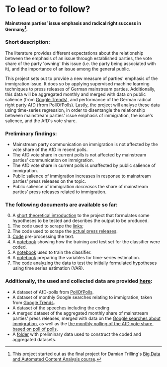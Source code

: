 # To lead or to follow?
#### Mainstream parties’ issue emphasis and radical right success in Germany[^1].

### Short description:

The literature provides different expectations about the relationship between the emphasis of an issue through established parties, the vote share of the party 'owning' this issue (i.e. the party being associated with it), and the importance of an issue among the general public.

This project sets out to provide a new measure of parties' emphasis of the immigration issue. It does so by applying supervised machine learning techniques to press releases of German mainstream parties. Additionally, this data will be aggregated monthly and merged with data on public salience (from [Google Trends](https://trends.google.com/trends/?geo=DE)), and performance of the German radical right party AfD (from [PollOfPolls](https://www.politico.eu/europe-poll-of-polls/)). Lastly, the project will analyse these data using time-series regression, in order to disentangle the relationship between mainstream parties' issue emphasis of immigration, the issue's salience, and the AfD's vote share.

### Preliminary findings:
* Mainstream party communication on immigration is not affected by the vote share of the AfD in recent polls.
* The AfD vote share in current polls is not affected by mainstream parties' communication on immigration.
* The AfD vote share in current polls is unaffected by public salience of immigration.
* Public salience of immigration increases in response to mainstream parties' press releases on the topic.
* Public salience of immigration *decreases* the share of mainstream parties' press releases related to immigration.

### The following documents are available so far:

0.  A [short theoretical introduction](https://github.com/samunico/ImEm/blob/master/00_Introduction_and_analytical_strategy.pdf) to the project that formulates some hypotheses to be tested and describes the output to be produced.
1. The code used to scrape the [links](https://github.com/samunico/ImEm/blob/master/01_LinkScraper.py);
2. The code used to scrape the [actual press releases](https://github.com/samunico/ImEm/blob/master/02_ReleaseScraper.py).
3. [Code](https://github.com/samunico/ImEm/blob/master/03_Preprocessing.py) pre-processing the text.
4. A [notebook](https://github.com/samunico/ImEm/blob/master/04_HandCoding.ipynb) showing how the training and test set for the classifier were coded.
5. A [notebook](https://github.com/samunico/ImEm/blob/master/05_Classifier.ipynb) used to train the classifier.
6. A [notebook](https://github.com/samunico/ImEm/blob/master/06_PrepareVariables.ipynb) preparing the variables for time-series estimation.
7. The [code](https://github.com/samunico/ImEm/blob/master/07_TimeSeries.ipynb) analyzing the data to test the initially formulated hypotheses using time series estimation (VAR).


### Additionally, the used and collected data are provided [here](https://www.dropbox.com/sh/87o5u709h97i4t1/AAAhTJsndUEdH4KJ9FPooF6la?dl=0):

* A dataset of AfD-polls from [PollOfPolls](https://www.politico.eu/europe-poll-of-polls/germany/).
* A dataset of monthly Google searches relating to immigration, taken from [Google Trends](https://trends.google.com/trends/explore?date=all&geo=DE&q=%2Fm%2F0cbx95).
* A dataset of the speeches including the coding
* A merged dataset of the aggregated monthly share of mainstream parties' press releases, merged with data on the [Google searches about immigration](https://trends.google.com/trends/explore?date=all&geo=DE&q=%2Fm%2F0cbx95), as well as the [the monthly polling of the AfD vote share, based on poll of polls](https://www.politico.eu/europe-poll-of-polls/germany/).
* A [folder](https://www.dropbox.com/sh/sr6nxeh6megg1w8/AABE0DEK9Kik77LLcUcHHjr0a?dl=0) with preliminary data used to construct the coded and aggregated datasets.

[^1]: This project started out as the final project for Damian Trilling's [Big Data and Automated Content Analysis course](https://github.com/damian0604/bdaca).